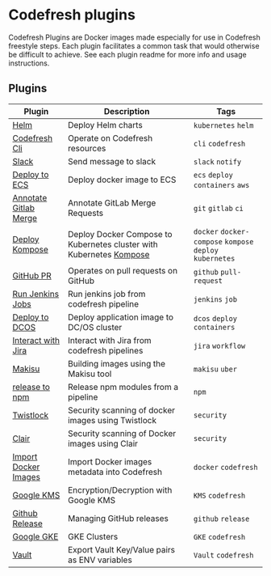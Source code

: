 # Codefresh plugins 

Codefresh Plugins are Docker images made especially for use in Codefresh freestyle steps. Each plugin facilitates a common task that would otherwise be difficult to achieve.
See each plugin readme for more info and usage instructions.

## Plugins

| Plugin|  Description| Tags|
| --- | --- |  --- |
| [Helm](https://github.com/codefresh-plugins/helm) | Deploy Helm charts | `kubernetes` `helm`|
| [Codefresh Cli](https://github.com/codefresh-plugins/codefresh-cli) | Operate on Codefresh resources | `cli` `codefresh`|
| [Slack](https://github.com/codefresh-plugins/slack)| Send message to slack| `slack` `notify`|
| [Deploy to ECS](https://github.com/codefresh-plugins/ecs-deploy)| Deploy docker image to ECS| `ecs` `deploy` `containers` `aws`                         |
| [Annotate Gitlab Merge](https://github.com/codefresh-plugins/cf-gitlab-mr-annotate) | Annotate GitLab Merge Requests | `git` `gitlab` `ci`   |
| [Deploy Kompose](https://github.com/codefresh-plugins/kompose)| Deploy Docker Compose to Kubernetes cluster with Kubernetes [Kompose](http://kompose.io) | `docker` `docker-compose` `kompose` `deploy` `kubernetes` |
| [GitHub PR](https://github.com/codefresh-plugins/github-pr)| Operates on pull requests on GitHub | `github` `pull-request` |
| [Run Jenkins Jobs](https://github.com/codefresh-plugins/cf-run-jenkins-jobs)| Run jenkins job from codefresh pipeline| `jenkins` `job`|
| [Deploy to DCOS](https://github.com/codefresh-plugins/cf-deploy-dcos) | Deploy application image to DC/OS cluster | `dcos` `deploy` `containers` |
| [Interact with Jira](https://github.com/codefresh-plugins/jira-cli) | Interact with Jira from codefresh pipelines| `jira` `workflow`|
| [Makisu](https://github.com/codefresh-plugins/makisu) | Building images using the Makisu tool | `makisu` `uber`|
| [release to npm](https://github.com/codefresh-plugins/release-to-NPM) | Release npm modules from a pipeline | `npm` |
| [Twistlock](https://github.com/codefresh-plugins/cfstep-twistlock) | Security scanning of docker images using Twistlock | `security` |
| [Clair](https://github.com/codefresh-plugins/clair) |  Security scanning of Docker images using Clair | `security` |
| [Import Docker Images](https://github.com/codefresh-plugins/import-docker-images) | Import Docker images metadata into Codefresh| `docker` `codefresh`|
| [Google KMS](https://github.com/codefresh-plugins/google-kms) | Encryption/Decryption with Google KMS| `KMS` `codefresh`|
| [Github Release](https://github.com/codefresh-plugins/github-release) | Managing GitHub releases | `github` `release`|
| [Google GKE](https://github.com/codefresh-plugins/gke) | GKE Clusters | `GKE` `codefresh`|
| [Vault](https://github.com/codefresh-plugins/vault) | Export Vault Key/Value pairs as ENV variables | `Vault` `codefresh`|
